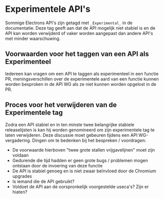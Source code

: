 # Experimentele API's

Sommige Electrons API's zijn getagd met `_Experimental_` in de documentatie. Deze tag geeft aan dat de API mogelijk niet stabiel is en de API kan worden verwijderd of vaker worden aangepast dan andere API's met minder waarschuwing.

## Voorwaarden voor het taggen van een API als Experimenteel

Iedereen kan vragen om een API te taggen als experimenteel in een functie PR, meningsverschillen over de experimentele aard van een functie kunnen worden besproken in de API WG als ze niet kunnen worden opgelost in de PR.

## Proces voor het verwijderen van de Experimentele tag

Zodra een API stabiel en in ten minste twee belangrijke stabiele releaselijsten is kan hij worden genomineerd om zijn experimentele tag te laten verwijderen.  Deze discussie moet gebeuren tijdens een API WG-vergadering.  Dingen om te bedenken bij het bespreken / voordragen:

* De voorwaarde hierboven "twee grote stallen vrijgavelijnen" moet zijn voldaan
* Gedurende die tijd hadden er geen grote bugs / problemen mogen ontstaan door de invoering van deze functie
* De API is stabiel genoeg en is niet zwaar beïnvloed door de Chromium upgrades
* Is iemand die de API gebruikt?
* Voldoet de API aan de oorspronkelijk voorgestelde useca's? Zijn er hiaten?
